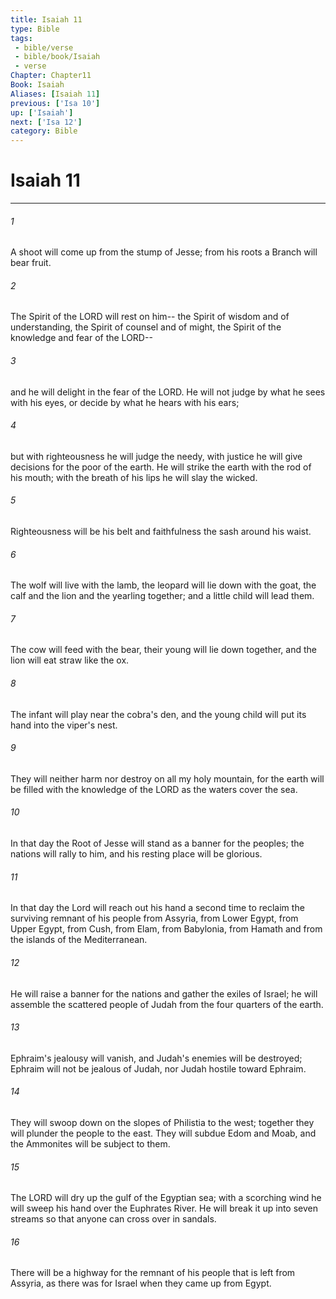 ```yaml
---
title: Isaiah 11
type: Bible
tags:
 - bible/verse
 - bible/book/Isaiah
 - verse
Chapter: Chapter11
Book: Isaiah
Aliases: [Isaiah 11]
previous: ['Isa 10']
up: ['Isaiah']
next: ['Isa 12']
category: Bible
---
```

# Isaiah 11

***


###### 1 
A shoot will come up from the stump of Jesse; from his roots a Branch will bear fruit. 

###### 2 
The Spirit of the LORD will rest on him-- the Spirit of wisdom and of understanding, the Spirit of counsel and of might, the Spirit of the knowledge and fear of the LORD-- 

###### 3 
and he will delight in the fear of the LORD. He will not judge by what he sees with his eyes, or decide by what he hears with his ears; 

###### 4 
but with righteousness he will judge the needy, with justice he will give decisions for the poor of the earth. He will strike the earth with the rod of his mouth; with the breath of his lips he will slay the wicked. 

###### 5 
Righteousness will be his belt and faithfulness the sash around his waist. 

###### 6 
The wolf will live with the lamb, the leopard will lie down with the goat, the calf and the lion and the yearling together; and a little child will lead them. 

###### 7 
The cow will feed with the bear, their young will lie down together, and the lion will eat straw like the ox. 

###### 8 
The infant will play near the cobra's den, and the young child will put its hand into the viper's nest. 

###### 9 
They will neither harm nor destroy on all my holy mountain, for the earth will be filled with the knowledge of the LORD as the waters cover the sea. 

###### 10 
In that day the Root of Jesse will stand as a banner for the peoples; the nations will rally to him, and his resting place will be glorious. 

###### 11 
In that day the Lord will reach out his hand a second time to reclaim the surviving remnant of his people from Assyria, from Lower Egypt, from Upper Egypt, from Cush, from Elam, from Babylonia, from Hamath and from the islands of the Mediterranean. 

###### 12 
He will raise a banner for the nations and gather the exiles of Israel; he will assemble the scattered people of Judah from the four quarters of the earth. 

###### 13 
Ephraim's jealousy will vanish, and Judah's enemies will be destroyed; Ephraim will not be jealous of Judah, nor Judah hostile toward Ephraim. 

###### 14 
They will swoop down on the slopes of Philistia to the west; together they will plunder the people to the east. They will subdue Edom and Moab, and the Ammonites will be subject to them. 

###### 15 
The LORD will dry up the gulf of the Egyptian sea; with a scorching wind he will sweep his hand over the Euphrates River. He will break it up into seven streams so that anyone can cross over in sandals. 

###### 16 
There will be a highway for the remnant of his people that is left from Assyria, as there was for Israel when they came up from Egypt. 
